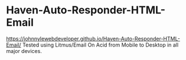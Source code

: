 # Haven-Auto-Responder-HTML-Email
https://johnnylewebdeveloper.github.io/Haven-Auto-Responder-HTML-Email/
Tested using Litmus/Email On Acid from Mobile to Desktop in all major devices.
